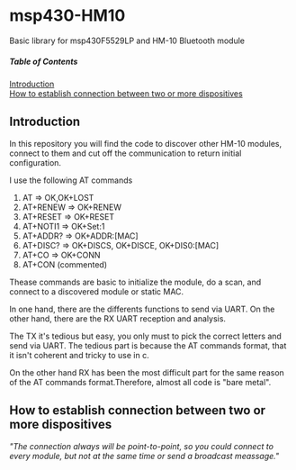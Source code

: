 # msp430-HM10
Basic library for msp430F5529LP and HM-10 Bluetooth module

##### Table of Contents  
[Introduction](#Introduction)  
[How to establish connection between two or more dispositives](#1)  

<a name="Introduction"/>

## Introduction
In this repository you will find the code to discover other HM-10 modules, connect to them and cut off the communication to return initial configuration.

I use the following AT commands
1. AT => OK,OK+LOST
2. AT+RENEW => OK+RENEW
3. AT+RESET => OK+RESET
4. AT+NOTI1 => OK+Set:1
5. AT+ADDR? => OK+ADDR:[MAC]
6. AT+DISC? => OK+DISCS, OK+DISCE, OK+DIS0:[MAC] 
7. AT+CO => OK+CONN
8. AT+CON (commented)

Thease commands are basic to initialize the module, do a scan, and connect to a discovered module or static MAC.

In one hand, there are the differents functions to send via UART. On the other hand, there are the RX UART reception and analysis.

The TX it's tedious but easy, you only must to pick the correct letters and send via UART. The tedious part is because the AT commands format, that it isn't coherent and tricky to use in c.

On the other hand RX has been the most difficult part for the same reason of the AT commands format.Therefore, almost all code is "bare metal".

<a name="1"/>

## How to establish connection between two or more dispositives

_"The connection always will be point-to-point, so you could connect to every module, but not at the same time or send a broadcast meassage."_




